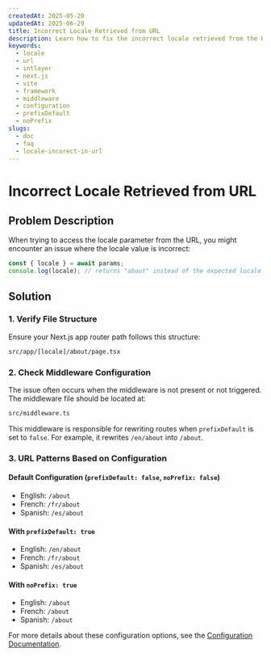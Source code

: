 ```yaml
---
createdAt: 2025-05-20
updatedAt: 2025-06-29
title: Incorrect Locale Retrieved from URL
description: Learn how to fix the incorrect locale retrieved from the URL.
keywords:
  - locale
  - url
  - intlayer
  - next.js
  - vite
  - framework
  - middleware
  - configuration
  - prefixDefault
  - noPrefix
slugs:
  - doc
  - faq
  - locale-incorect-in-url
---
```


# Incorrect Locale Retrieved from URL

## Problem Description

When trying to access the locale parameter from the URL, you might encounter an issue where the locale value is incorrect:

```js
const { locale } = await params;
console.log(locale); // returns "about" instead of the expected locale
```

## Solution

### 1. Verify File Structure

Ensure your Next.js app router path follows this structure:

```bash
src/app/[locale]/about/page.tsx
```

### 2. Check Middleware Configuration

The issue often occurs when the middleware is not present or not triggered. The middleware file should be located at:

```bash
src/middleware.ts
```

This middleware is responsible for rewriting routes when `prefixDefault` is set to `false`. For example, it rewrites `/en/about` into `/about`.

### 3. URL Patterns Based on Configuration

#### Default Configuration (`prefixDefault: false`, `noPrefix: false`)

- English: `/about`
- French: `/fr/about`
- Spanish: `/es/about`

#### With `prefixDefault: true`

- English: `/en/about`
- French: `/fr/about`
- Spanish: `/es/about`

#### With `noPrefix: true`

- English: `/about`
- French: `/about`
- Spanish: `/about`

For more details about these configuration options, see the [Configuration Documentation](https://github.com/aymericzip/intlayer/blob/main/docs/docs/en/configuration.md).

